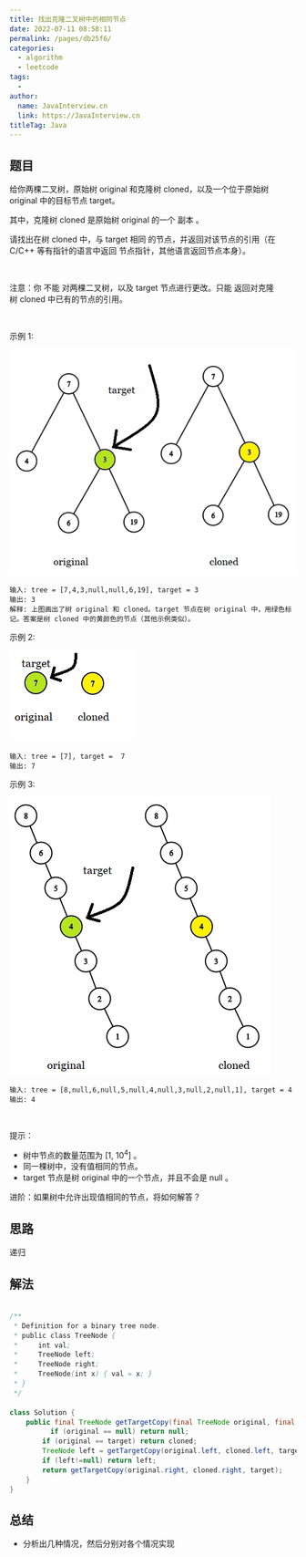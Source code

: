 ```yaml
---
title: 找出克隆二叉树中的相同节点
date: 2022-07-11 08:58:11
permalink: /pages/db25f6/
categories:
  - algorithm
  - leetcode
tags:
  - 
author: 
  name: JavaInterview.cn
  link: https://JavaInterview.cn
titleTag: Java
---
```


## 题目

给你两棵二叉树，原始树 original 和克隆树 cloned，以及一个位于原始树 original 中的目标节点 target。

其中，克隆树 cloned 是原始树 original 的一个 副本 。

请找出在树 cloned 中，与 target 相同 的节点，并返回对该节点的引用（在 C/C++ 等有指针的语言中返回 节点指针，其他语言返回节点本身）。

 

注意：你 不能 对两棵二叉树，以及 target 节点进行更改。只能 返回对克隆树 cloned 中已有的节点的引用。

 

示例 1:

![](/media/pictures/leetcode/e1.png)

    输入: tree = [7,4,3,null,null,6,19], target = 3
    输出: 3
    解释: 上图画出了树 original 和 cloned。target 节点在树 original 中，用绿色标记。答案是树 cloned 中的黄颜色的节点（其他示例类似）。
示例 2:

![](/media/pictures/leetcode/e2.png)


    输入: tree = [7], target =  7
    输出: 7
示例 3:

![](/media/pictures/leetcode/e3.png)


    输入: tree = [8,null,6,null,5,null,4,null,3,null,2,null,1], target = 4
    输出: 4
 

提示：

- 树中节点的数量范围为 [1, 10<sup>4</sup>] 。
- 同一棵树中，没有值相同的节点。
- target 节点是树 original 中的一个节点，并且不会是 null 。

进阶：如果树中允许出现值相同的节点，将如何解答？



## 思路

递归

## 解法
```java

/**
 * Definition for a binary tree node.
 * public class TreeNode {
 *     int val;
 *     TreeNode left;
 *     TreeNode right;
 *     TreeNode(int x) { val = x; }
 * }
 */

class Solution {
    public final TreeNode getTargetCopy(final TreeNode original, final TreeNode cloned, final TreeNode target) {
          if (original == null) return null;
        if (original == target) return cloned;
        TreeNode left = getTargetCopy(original.left, cloned.left, target);
        if (left!=null) return left;
        return getTargetCopy(original.right, cloned.right, target);      
    }
}
```

## 总结

- 分析出几种情况，然后分别对各个情况实现 
